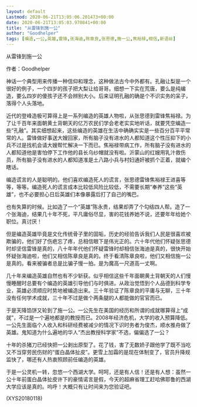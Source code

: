 ```yaml
---
layout: default
Lastmod: 2020-06-21T13:05:06.201473+00:00
date: 2020-06-21T13:05:03.970841+00:00
title: "从雷锋到施一公"
author: "Goodhelper"
tags: [编造,一公,英雄,雷锋,张海迪,陈章良,张思德,施一公,焦裕禄,相信,新语丝]
---
```


从雷锋到施一公

作者：Goodhelper

神话一个典型用来传播一种信仰和理念，这种做法古今中外都有。孔融让梨是一个很好的例子，一个四岁的孩子把大梨让给哥哥。细想一下实在荒唐，要么是纯编造，要么四岁的傻孩子还不会辨别大小。后来证明孔融的确是个不识实务的呆子，落得个人头落地。

近代的登峰造极可算得上是一系列编造的英雄人物啦，从张思德到雷锋焦裕禄。为了让千百年来面朝黄土背朝天的亿万农民们学会老老实实地听话，就要凭空编造一些“孔融”。其实细想起来，这些编造的英雄在生活中确确实实是一些百分百平平常常的人。雷锋做好事送大嫂回家，所有脑子没有进水的人都知道这个性压抑下的小兵不过是找机会请大嫂帮忙解决一下而已。焦裕禄带病工作，所有脑子没有进水的人都知道他是害怕停下工作他的县长乌纱帽就没有啦。沂蒙山的红嫂用乳汁救伤员，所有脑子没有进水的人都知道准是土八路小兵与村妇通奸被抓个正着，就编个瞎话。

编造谎言的人是聪明的。他们喜欢编造死人的谎言，张思德雷锋焦裕禄王进喜等等，等等。编造死人的谎言成本比较低风险比较低，不需要长期“奉养”这些“英雄”，也不必要担心日后英雄们本像暴露后打了自己的嘴巴。

也有失算的时候。比如造了一个“英雄”陈永贵，结果却弄了个勾结四人帮。造了一个张海迪，结果几十年不死，平凡庸俗尽显，害的花钱养她不说，还要年年给她个职位。真讨厌！

但是编造英雄毕竟是文化传统骨子里的固垢，历史的经验告诉我们人民是很喜欢被欺骗的，他们好了伤疤忘了疼，总相信眼下是伟光正的。六十年代他们怀疑张思德时却坚信雷锋是真的，八十年年代他们怀疑雷锋时却相信张海迪是真的，很快开始怀疑张海迪啦，他们又相信陈章良是真的。终于看清陈章良啦，他们又相信施一公是真的。看来被骗者总是比骗子慢一拍。是为魔高一尺道高一丈啊。

几十年来编造英雄自然也有不少斩获。似乎相信这些千年面朝黄土背朝天的人们慢慢睡醒时总要有个编造的英雄引导他们与时俱进。从政治觉悟到个人品德到科学专业，英雄必须顺应时势地被编造出来。三十年验证了陈章良的平庸与无聊，三十年没有任何学术成就，三十年不过是做个两条腿的人都能做的官官而已。

于是天降馅饼又轮到了施一公。一公先生在美国的经历和所谓的成就哪算得上“成就”，不过是一个遍地都是的教授而已。2008年经济危机，大学的收入预算降低。一公先生面临个人收入和科研经费被减少的情况下识时务者为俊杰，顺水推舟做了英雄。鬼知道为什么遍地的华人“杰出教授科学家”不选，偏偏选了一公？

十年的杀猪刀已经快把一公剥出原型了。花了钱，害了无数娇子跟他学了既不当吃又不当穿劳民伤财的“蛋白晶体扯皮”。更雪上加霜的是现在体制变了，官员升降规监快了，哪还有人热衷照顾前任编造的英雄。

于是一公灵机一转，忽悠一个西湖大学。呵呵，还是有人信！还是有人想：虽然一公十年前蛋白晶体扯皮许下的豪情诺言是假，今天的超麻省理工赶哈佛耶鲁的西湖大学应该是真的。呜呼！大概只有让时间来为您验证吧。

(XYS20180118)

